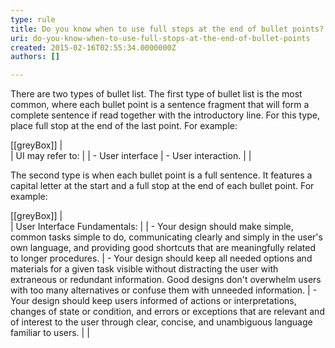 ```yaml
---
type: rule
title: Do you know when to use full stops at the end of bullet points?
uri: do-you-know-when-to-use-full-stops-at-the-end-of-bullet-points
created: 2015-02-16T02:55:34.0000000Z
authors: []

---
```


There are two types of bullet list. The first type of bullet list is the  most common, where each bullet point is a sentence fragment that will  form a complete sentence if read together with the introductory line.  For this type, place full stop at the end of the last point. For  example:
 
[[greyBox]]
|  
| UI may refer to:
| 
| - User interface
| - User interaction.
| 
|  

The second type is when each bullet point is a full sentence. It features a capital letter at the start and a full stop at the end of each bullet point. For example:

[[greyBox]]
|  
| User Interface Fundamentals:
| 
| - Your design should make simple, common tasks simple to do, communicating clearly and simply in the user's own language, and providing good shortcuts that are meaningfully related to longer procedures.
| - Your design should keep all needed options and materials for a given task visible without distracting the user with extraneous or redundant information. Good designs don't overwhelm users with too many alternatives or confuse them with unneeded information.
| - Your design should keep users informed of actions or interpretations, changes of state or condition, and errors or exceptions that are relevant and of interest to the user through clear, concise, and unambiguous language familiar to users.
| 
|
